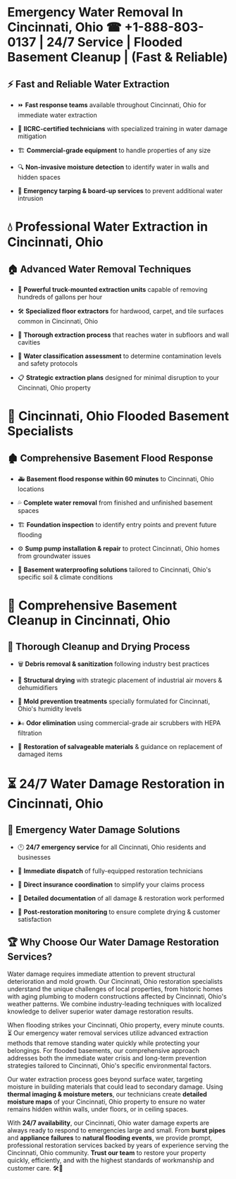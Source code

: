 # Emergency Water Removal In Cincinnati, Ohio ☎ +1-888-803-0137  | 24/7 Service | Flooded Basement Cleanup | (Fast & Reliable)  

## ⚡ Fast and Reliable Water Extraction  
- ⏩ **Fast response teams** available throughout Cincinnati, Ohio for immediate water extraction  
- 🏅 **IICRC-certified technicians** with specialized training in water damage mitigation  
- 🏗️ **Commercial-grade equipment** to handle properties of any size  
- 🔍 **Non-invasive moisture detection** to identify water in walls and hidden spaces  
- 🛑 **Emergency tarping & board-up services** to prevent additional water intrusion  

# 💧 Professional Water Extraction in Cincinnati, Ohio  

## 🏠 Advanced Water Removal Techniques  
- 🚛 **Powerful truck-mounted extraction units** capable of removing hundreds of gallons per hour  
- 🛠️ **Specialized floor extractors** for hardwood, carpet, and tile surfaces common in Cincinnati, Ohio  
- 📏 **Thorough extraction process** that reaches water in subfloors and wall cavities  
- 🧪 **Water classification assessment** to determine contamination levels and safety protocols  
- 📋 **Strategic extraction plans** designed for minimal disruption to your Cincinnati, Ohio property  

# 🌊 Cincinnati, Ohio Flooded Basement Specialists  

## 🏚️ Comprehensive Basement Flood Response  
- 🚑 **Basement flood response within 60 minutes** to Cincinnati, Ohio locations  
- 💦 **Complete water removal** from finished and unfinished basement spaces  
- 🏗️ **Foundation inspection** to identify entry points and prevent future flooding  
- ⚙️ **Sump pump installation & repair** to protect Cincinnati, Ohio homes from groundwater issues  
- 🌱 **Basement waterproofing solutions** tailored to Cincinnati, Ohio's specific soil & climate conditions  

# 🧹 Comprehensive Basement Cleanup in Cincinnati, Ohio  

## 🔄 Thorough Cleanup and Drying Process  
- 🗑️ **Debris removal & sanitization** following industry best practices  
- 💨 **Structural drying** with strategic placement of industrial air movers & dehumidifiers  
- 🦠 **Mold prevention treatments** specially formulated for Cincinnati, Ohio's humidity levels  
- 🌬️ **Odor elimination** using commercial-grade air scrubbers with HEPA filtration  
- 🔧 **Restoration of salvageable materials** & guidance on replacement of damaged items  

# ⏳ 24/7 Water Damage Restoration in Cincinnati, Ohio  

## 🚀 Emergency Water Damage Solutions  
- 🕛 **24/7 emergency service** for all Cincinnati, Ohio residents and businesses  
- 🚒 **Immediate dispatch** of fully-equipped restoration technicians  
- 🏦 **Direct insurance coordination** to simplify your claims process  
- 📜 **Detailed documentation** of all damage & restoration work performed  
- 🔎 **Post-restoration monitoring** to ensure complete drying & customer satisfaction  

## 🏆 Why Choose Our Water Damage Restoration Services?  
Water damage requires immediate attention to prevent structural deterioration and mold growth. Our Cincinnati, Ohio restoration specialists understand the unique challenges of local properties, from historic homes with aging plumbing to modern constructions affected by Cincinnati, Ohio's weather patterns. We combine industry-leading techniques with localized knowledge to deliver superior water damage restoration results.  

When flooding strikes your Cincinnati, Ohio property, every minute counts. ⏳ Our emergency water removal services utilize advanced extraction methods that remove standing water quickly while protecting your belongings. For flooded basements, our comprehensive approach addresses both the immediate water crisis and long-term prevention strategies tailored to Cincinnati, Ohio's specific environmental factors.  

Our water extraction process goes beyond surface water, targeting moisture in building materials that could lead to secondary damage. Using **thermal imaging & moisture meters**, our technicians create **detailed moisture maps** of your Cincinnati, Ohio property to ensure no water remains hidden within walls, under floors, or in ceiling spaces.  

With **24/7 availability**, our Cincinnati, Ohio water damage experts are always ready to respond to emergencies large and small. From **burst pipes** and **appliance failures** to **natural flooding events**, we provide prompt, professional restoration services backed by years of experience serving the Cincinnati, Ohio community. **Trust our team** to restore your property quickly, efficiently, and with the highest standards of workmanship and customer care. 🛠️💪  
